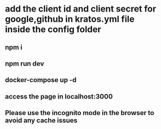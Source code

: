 
# add the client id and client secret for google,github in kratos.yml file inside the config folder

## npm i 

## npm run dev

## docker-compose up -d

## access the page in localhost:3000

## Please use the incognito mode in the browser to avoid any cache issues